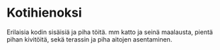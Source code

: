 # Kotihienoksi
Erilaisia kodin sisäisiä ja piha töitä. mm katto ja seinä maalausta, pientä pihan kivitöitä, sekä terassin ja piha aitojen asentaminen.
